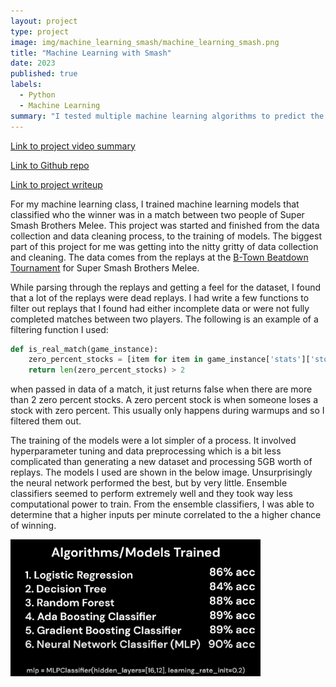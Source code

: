 ```yaml
---
layout: project
type: project
image: img/machine_learning_smash/machine_learning_smash.png
title: "Machine Learning with Smash"
date: 2023
published: true
labels:
  - Python
  - Machine Learning
summary: "I tested multiple machine learning algorithms to predict the winner of a super smash brother's match."
---
```


[Link to project video summary](https://www.youtube.com/watch?v=rqAENsoV8m0)

[Link to Github repo](https://github.com/RiverMatsumoto/MachineLearningWithMelee)

[Link to project writeup](https://docs.google.com/document/d/1RgIKeNxnsFe9RKdLdjGcb9w4bmiRxuVRLJc0QSRhgHw/edit)

For my machine learning class, I trained machine learning models that classified who the winner was in a match between two people of Super Smash Brothers Melee. This project was started and finished from the data collection and data cleaning process, to the training of models. The biggest part of this project for me was getting into the nitty gritty of data collection and cleaning. The data comes from the replays at the [B-Town Beatdown Tournament](https://www.start.gg/tournament/b-town-beatdown-76/events) for Super Smash Brothers Melee.

While parsing through the replays and getting a feel for the dataset, I found that a lot of the replays were dead replays. I had write a few functions to filter out replays that I found had either incomplete data or were not fully completed matches between two players. The following is an example of a filtering function I used:

```py
def is_real_match(game_instance):
    zero_percent_stocks = [item for item in game_instance['stats']['stocks'] if item['endPercent'] == 0]
    return len(zero_percent_stocks) > 2
```

when passed in data of a match, it just returns false when there are more than 2 zero percent stocks. A zero percent stock is when someone loses a stock with zero percent. This usually only happens during warmups and so I filtered them out.

The training of the models were a lot simpler of a process. It involved hyperparameter tuning and data preprocessing which is a bit less complicated than generating a new dataset and processing 5GB worth of replays. The models I used are shown in the below image. Unsurprisingly the neural network performed the best, but by very little. Ensemble classifiers seemed to perform extremely well and they took way less computational power to train. From the ensemble classifiers, I was able to determine that a higher inputs per minute correlated to the a higher chance of winning.

<img width="400px" class="rounded float-start pe-4 mx-auto" src="../img/machine_learning_smash/machine_learning_smash.png">